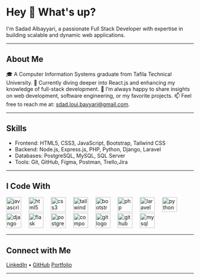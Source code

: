 <h1 align="left">Hey 👋 What's up?</h1>

<p align="left">I'm Sadad Albayyari, a passionate Full Stack Developer with expertise in building scalable and dynamic web applications.</p>

---

<h2 align="left">About Me</h2>

<p align="left">🎓 A Computer Information Systems graduate from Tafila Technical University.  
🌱 Currently diving deeper into React.js and enhancing my knowledge of full-stack development.  
💬 I’m always happy to share insights on web development, software engineering, or my favorite projects.  
📫 Feel free to reach me at: <a href="mailto:sdad.loui.bayyari@gmail.com">sdad.loui.bayyari@gmail.com</a>.</p>

---

<h2 align="left">Skills</h2>

<ul align="left">
  <li>Frontend: HTML5, CSS3, JavaScript, Bootstrap, Tailwind CSS</li>
  <li>Backend: Node.js, Express.js, PHP, Python, Django, Laravel</li>
  <li>Databases: PostgreSQL, MySQL, SQL Server</li>
  <li>Tools: Git, GitHub, Figma, Postman, Trello,Jira</li>
</ul>

---

<h2 align="left">I Code With</h2>

<div align="left">
  <img src="https://cdn.jsdelivr.net/gh/devicons/devicon/icons/javascript/javascript-original.svg" height="40" alt="javascript logo"  />
  <img width="12" />
  <img src="https://cdn.jsdelivr.net/gh/devicons/devicon/icons/html5/html5-original.svg" height="40" alt="html5 logo"  />
  <img width="12" />
  <img src="https://cdn.jsdelivr.net/gh/devicons/devicon/icons/css3/css3-original.svg" height="40" alt="css3 logo"  />
  <img width="12" />
  <img src="https://cdn.jsdelivr.net/gh/devicons/devicon/icons/tailwindcss/tailwindcss-original-wordmark.svg" height="40" alt="tailwindcss logo"  />
  <img width="12" />
  <img src="https://cdn.jsdelivr.net/gh/devicons/devicon/icons/bootstrap/bootstrap-original.svg" height="40" alt="bootstrap logo"  />
  <img width="12" />
  <img src="https://cdn.jsdelivr.net/gh/devicons/devicon/icons/php/php-original.svg" height="40" alt="php logo"  />
  <img width="12" />
  <img src="https://cdn.jsdelivr.net/gh/devicons/devicon/icons/laravel/laravel-original.svg" height="40" alt="laravel logo"  />
  <img width="12" />
  <img src="https://cdn.jsdelivr.net/gh/devicons/devicon/icons/python/python-original.svg" height="40" alt="python logo"  />
  <img width="12" />
  <img src="https://cdn.jsdelivr.net/gh/devicons/devicon/icons/django/django-plain.svg" height="40" alt="django logo"  />
  <img width="12" />
  <img src="https://cdn.jsdelivr.net/gh/devicons/devicon/icons/flask/flask-original.svg" height="40" alt="flask logo"  />
  <img width="12" />
  <img src="https://cdn.jsdelivr.net/gh/devicons/devicon/icons/postgresql/postgresql-original.svg" height="40" alt="postgresql logo"  />
  <img width="12" />
  <img src="https://cdn.jsdelivr.net/gh/devicons/devicon/icons/composer/composer-original.svg" height="40" alt="composer logo"  />
  <img width="12" />
  <img src="https://cdn.jsdelivr.net/gh/devicons/devicon/icons/git/git-original.svg" height="40" alt="git logo"  />
  <img width="12" />
  <img src="https://cdn.jsdelivr.net/gh/devicons/devicon/icons/github/github-original.svg" height="40" alt="github logo"  />
  <img width="12" />
  <img src="https://cdn.jsdelivr.net/gh/devicons/devicon/icons/mysql/mysql-original.svg" height="40" alt="mysql logo"  />
</div>

---

<h2 align="left">Connect with Me</h2>

<p align="left">
  <a href="https://linkedin.com/in/sdad0o" target="_blank">LinkedIn</a> • 
  <a href="https://github.com/sdad0o" target="_blank">GitHub</a>
  <a href="https://sdad0o.github.io/portfolio/" target="_blank">Portfolio</a>
</p>

---

